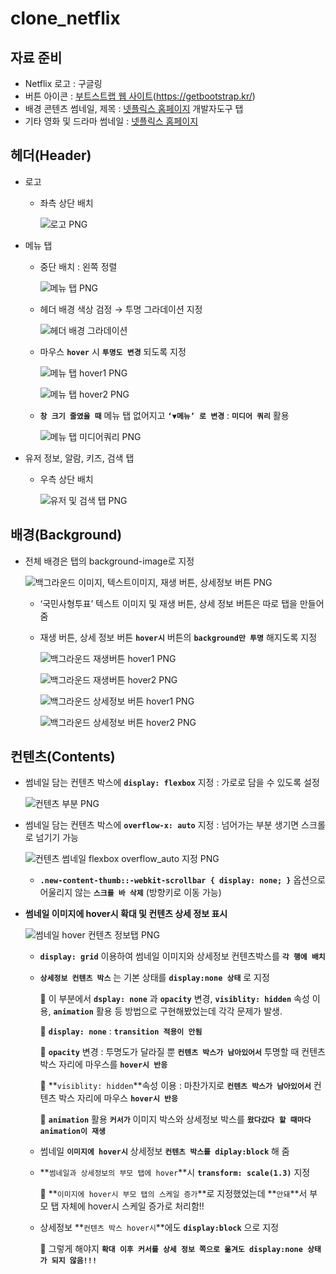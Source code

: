 # clone_netflix

## 자료 준비

- Netflix 로고 : 구글링
- 버튼 아이콘 : [부트스트랩 웹 사이트](https://getbootstrap.kr/)(https://getbootstrap.kr/)
- 배경 콘텐츠 썸네일, 제목 : [넷플릭스 홈페이지](https://www.netflix.com/) 개발자도구 탭
- 기타 영화 및 드라마 썸네일 : [넷플릭스 홈페이지](https://www.netflix.com/)

## 헤더(Header)

- 로고
    - 좌측 상단 배치
      
        ![로고 PNG](https://github.com/Jiiker/clone_netflix/assets/100774811/acaaa19b-5799-49e2-8d15-7034271a30db)

        
        
- 메뉴 탭
    - 중단 배치 : 왼쪽 정렬
        
       ![메뉴 탭 PNG](https://github.com/Jiiker/clone_netflix/assets/100774811/df9be7a5-fa47-4ef4-8cb1-60c073784409)

        
    - 헤더 배경 색상 검정 → 투명 그라데이션 지정
        
       ![헤더 배경 그라데이션](https://github.com/Jiiker/clone_netflix/assets/100774811/a8afc36b-e1a6-4764-b5d3-bc999f7c8665)

        
    - 마우스 **`hover`** 시 **`투명도 변경`** 되도록 지정
        
        ![메뉴 탭 hover1 PNG](https://github.com/Jiiker/clone_netflix/assets/100774811/0f113f90-1108-4150-85de-19b8b8a4f7e8)

        ![메뉴 탭 hover2 PNG](https://github.com/Jiiker/clone_netflix/assets/100774811/80caa1ee-7729-4c3b-a3d4-509ff8c5fb59)

        
        
    - **`창 크기 줄였을 때`** 메뉴 탭 없어지고 **`‘▼메뉴’ 로 변경`** : **`미디어 쿼리`** 활용
        
        ![메뉴 탭 미디어쿼리 PNG](https://github.com/Jiiker/clone_netflix/assets/100774811/5511b61d-e2a8-4ff1-b569-d134b332b306)

        
- 유저 정보, 알람, 키즈, 검색 탭
    - 우측 상단 배치
        
        ![유저 및 검색 탭 PNG](https://github.com/Jiiker/clone_netflix/assets/100774811/1608972f-14de-4f3b-9591-516b98353173)

        
    

## 배경(Background)

- 전체 배경은 <body>탭의 background-image로 지정
    
    ![백그라운드 이미지, 텍스트이미지, 재생 버튼, 상세정보 버튼 PNG](https://github.com/Jiiker/clone_netflix/assets/100774811/e4a0027d-5081-4ec5-802c-86e599a4f2ce)

    
    - ‘국민사형투표’ 텍스트 이미지 및 재생 버튼, 상세 정보 버튼은 따로 탭을 만들어 줌
    - 재생 버튼, 상세 정보 버튼 **`hover시`** 버튼의 **`background만 투명`** 해지도록 지정
        
        ![백그라운드 재생버튼 hover1 PNG](https://github.com/Jiiker/clone_netflix/assets/100774811/c706ea55-b602-4f02-b5c3-9b5632c816cd)

        ![백그라운드 재생버튼 hover2 PNG](https://github.com/Jiiker/clone_netflix/assets/100774811/d90858b4-7874-4445-8453-fca41d1263ca)

        ![백그라운드 상세정보 버튼 hover1 PNG](https://github.com/Jiiker/clone_netflix/assets/100774811/009e9a84-1690-47a9-88a9-3bc79645cd55)

        ![백그라운드 상세정보 버튼 hover2 PNG](https://github.com/Jiiker/clone_netflix/assets/100774811/62b62a16-7fe2-41ed-a1fb-21d4e400d667)

        
        
        

## 컨텐츠(Contents)

- 썸네일 담는 컨텐츠 박스에 **`display: flexbox`** 지정 : 가로로 담을 수 있도록 설정
    
    ![컨텐츠 부분 PNG](https://github.com/Jiiker/clone_netflix/assets/100774811/8c76cda3-11cd-4c12-ae94-f0a9800a2988)

    
- 썸네일 담는 컨텐츠 박스에 **`overflow-x: auto`** 지정 : 넘어가는 부분 생기면 스크롤로 넘기기 가능
    
    ![컨텐츠 썸네일 flexbox overflow_auto 지정 PNG](https://github.com/Jiiker/clone_netflix/assets/100774811/9a49a922-6275-4b2b-9dfd-0e78e638e7ff)

    
    - **`.new-content-thumb::-webkit-scrollbar { display: none; }`** 옵션으로 어울리지 않는 **`스크롤 바 삭제`** (방향키로 이동 가능)
- **썸네일 이미지에 hover시 확대 및 컨텐츠 상세 정보 표시**
    
    ![썸네일 hover 컨텐츠 정보탭 PNG](https://github.com/Jiiker/clone_netflix/assets/100774811/39a10a68-d2c2-48e1-8774-242d7d27c490)

    
    - **`display: grid`** 이용하여 썸네일 이미지와 상세정보 컨텐츠박스를 **`각 행에 배치`**
    - **`상세정보 컨텐츠 박스`** 는 기본 상태를 **`display:none 상태`** 로 지정
        
        📌 이 부분에서 **`dsplay: none`** 과 **`opacity`** 변경, **`visiblity: hidden`** 속성 이용, **`animation`** 활용 등 방법으로 구현해봤었는데 각각 문제가 발생.
        
        📌 **`display: none`** : **`transition 적용이 안됨`**
        
        📌 **`opacity`** 변경 : 투명도가 달라질 뿐 **`컨텐츠 박스가 남아있어서`** 투명할 때 컨텐츠 박스 자리에 마우스를 **`hover시 반응`**
        
        📌 **`visiblity: hidden`**속성 이용 : 마찬가지로 **`컨텐츠 박스가 남아있어서`** 컨텐츠 박스 자리에 마우스 **`hover시 반응`**
        
        📌 **`animation`** 활용 **`커서가`** 이미지 박스와 상세정보 박스를 **`왔다갔다 할 때마다 animation이 재생`**
        
    - 썸네일 **`이미지에 hover시`** 상세정보 **`컨텐츠 박스를 diplay:block`** 해 줌
    - **`썸네일과 상세정보의 부모 탭에 hover`**시 **`transform: scale(1.3)`** 지정
        
        📌 **`이미지에 hover시 부모 탭의 스케일 증가`**로 지정했었는데 **`안돼`**서 부모 탭 자체에 hover시 스케일 증가로 처리함!!
        
    - 상세정보 **`컨텐츠 박스 hover시`**에도 **`display:block`** 으로 지정
        
        📌 그렇게 해야지 **`확대 이후 커서를 상세 정보 쪽으로 옮겨도 display:none 상태가 되지 않음!!!`**
